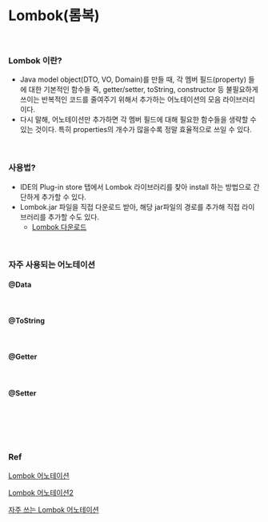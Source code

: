 # Lombok(롬복)

<br/>

### Lombok 이란?

- Java model object(DTO, VO, Domain)를 만들 때, 각 멤버 필드(property) 들에 대한 기본적인 함수들 즉, getter/setter, toString, constructor 등 불필요하게 쓰이는 반복적인 코드를 줄여주기 위해서 추가하는 어노테이션의 모음 라이브러리이다.
- 다시 말해, 어노테이션만 추가하면 각 멤버 필드에 대해 필요한 함수들을 생략할 수 있는 것이다. 특히 properties의 개수가 많을수록 정말 효율적으로 쓰일 수 있다.

<br/>

### 사용법?

* IDE의 Plug-in store 탭에서 Lombok 라이브러리를 찾아 install 하는 방법으로 간단하게 추가할 수 있다.
* Lombok.jar 파일을 직접 다운로드 받아, 해당 jar파일의 경로를 추가해 직접 라이브러리를 추가할 수도 있다.
  * [Lombok 다운로드](https://projectlombok.org/download.html)

<br/>

### 자주 사용되는 어노테이션

#### @Data

<br/>

#### @ToString

<br/>

#### @Getter

<br/>

#### @Setter

<br/>

<br/>

<br/>

<br/>

### Ref

[Lombok 어노테이션](https://www.daleseo.com/lombok-popular-annotations/)

[Lombok 어노테이션2](https://goddaehee.tistory.com/95)

[자주 쓰는 Lombok 어노테이션](https://velog.io/@jayjay28/%EC%9E%90%EC%A3%BC-%EC%82%AC%EC%9A%A9%ED%95%98%EB%8A%94-Lombok-%EC%96%B4%EB%85%B8%ED%85%8C%EC%9D%B4%EC%85%98)